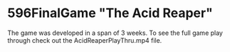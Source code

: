 # 596FinalGame "The Acid Reaper"
The game was developed in a span of 3 weeks. To see the full game play through check out the AcidReaperPlayThru.mp4 file.
 
